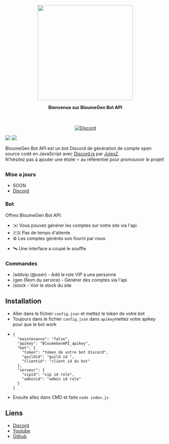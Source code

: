 <p align="center">
  <img src="https://api.bloume-gen.tk/assets/img/bloume.png" width="300">
</p>

<p align="center">
  <b>Bienvenue sur BloumeGen Bot API</b>
</p>

<p align="center">
    <br/><br/>
    <a href="https://discord.gg/bloumegen" target="_blank">
        <img src="https://img.shields.io/discord/1137011826593378376.svg?logo=discord&colorB=7289DA" alt="Discord" />
    </a>
</p>

[![](https://img.shields.io/badge/discord.js-v12.0.0--dev-blue.svg?logo=npm)](https://github.com/discordjs)
[![](https://img.shields.io/badge/paypal-donate-blue.svg)](https://paypal.me/BloumeGen)

BloumeGen Bot API est un bot Discord de génération de compte open source codé en JavaScript avec [Discord.js](https://discord.js.org) par [JulesZ](https://github.com/JulesZYTB).  
N'hésitez pas à ajouter une étoile ⭐ au référentiel pour promouvoir le projet!


### Mise a jours 
* SOON
* [Discord](https://discord.gg/bloumegen)

### Bot

Offres BloumeGen Bot API:
*   ✉️ Vous pouvez générer les comptes sur notre site via l'api
*   🇫🇷  Pas de temps d'attente
*   ⚙️ Les comptes générés son fourni par nous
+   🛰️ Une interface a coupé le souffle

### Commandes

* /addvip (@user) - Add le role VIP a une personne
* /gen (Nom du service) - Générer des comptes via l'api
* /stock - Voir le stock du site

## Installation

* Aller dans le fichier `config.json` et mettez le token de votre bot
* Toujours dans le fichier `config.json` dans `apikey`mettez votre apikey pour que le bot work
* ```
  {
    "maintenance": "false",
    "apikey": "BloumeGenAPI_apikey",
    "bot": {
      "token": "token de votre bot discord",
      "guildid": "guild id ",
      "clientid": "client id du bot"
    },
    "serveur": {
      "vipid": "vip id role",
      "adminid": "admin id role"
    }
  } 

* Ensuite allez dans CMD et faite `node index.js`

## Liens

*   [Discord](https://discord.gg/bloumegen)
*   [Youtube](https://www.youtube.com/julesZYTB)
*   [Github](https://github.com/JulesZYTB/)
